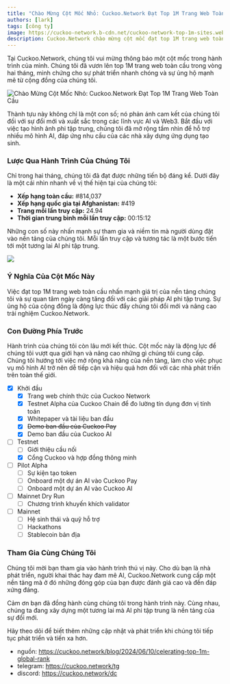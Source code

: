 ```yaml
---
title: "Chào Mừng Cột Mốc Nhỏ: Cuckoo.Network Đạt Top 1M Trang Web Toàn Cầu"
authors: [lark]
tags: [công ty]
image: https://cuckoo-network.b-cdn.net/cuckoo-network-top-1m-sites.webp
description: Cuckoo.Network chào mừng cột mốc đạt top 1M trang web toàn cầu, thể hiện sự phát triển nhanh chóng và ảnh hưởng trong lĩnh vực AI và Web3.
---
```


Tại Cuckoo.Network, chúng tôi vui mừng thông báo một cột mốc trong hành trình của mình. Chúng tôi đã vươn lên top 1M trang web toàn cầu trong vòng hai tháng, minh chứng cho sự phát triển nhanh chóng và sự ủng hộ mạnh mẽ từ cộng đồng của chúng tôi.

![Chào Mừng Cột Mốc Nhỏ: Cuckoo.Network Đạt Top 1M Trang Web Toàn Cầu](https://cuckoo-network.b-cdn.net/cuckoo-network-top-1m-sites.webp "Chào Mừng Cột Mốc Nhỏ: Cuckoo.Network Đạt Top 1M Trang Web Toàn Cầu")

Thành tựu này không chỉ là một con số; nó phản ánh cam kết của chúng tôi đối với sự đổi mới và xuất sắc trong các lĩnh vực AI và Web3. Bắt đầu với việc tạo hình ảnh phi tập trung, chúng tôi đã mở rộng tầm nhìn để hỗ trợ nhiều mô hình AI, đáp ứng nhu cầu của các nhà xây dựng ứng dụng tạo sinh.

### Lược Qua Hành Trình Của Chúng Tôi

Chỉ trong hai tháng, chúng tôi đã đạt được những tiến bộ đáng kể. Dưới đây là một cái nhìn nhanh về vị thế hiện tại của chúng tôi:

- **Xếp hạng toàn cầu:** #814,037
- **Xếp hạng quốc gia tại Afghanistan:** #419
- **Trang mỗi lần truy cập:** 24.94
- **Thời gian trung bình mỗi lần truy cập:** 00:15:12

Những con số này nhấn mạnh sự tham gia và niềm tin mà người dùng đặt vào nền tảng của chúng tôi. Mỗi lần truy cập và tương tác là một bước tiến tới một tương lai AI phi tập trung.

[![](https://cuckoo-network.b-cdn.net/cuckoo-global-rank.webp)](https://www.similarweb.com/website/cuckoo.network/)

### Ý Nghĩa Của Cột Mốc Này

Việc đạt top 1M trang web toàn cầu nhấn mạnh giá trị của nền tảng chúng tôi và sự quan tâm ngày càng tăng đối với các giải pháp AI phi tập trung. Sự ủng hộ của cộng đồng là động lực thúc đẩy chúng tôi đổi mới và nâng cao trải nghiệm Cuckoo.Network.

### Con Đường Phía Trước

Hành trình của chúng tôi còn lâu mới kết thúc. Cột mốc này là động lực để chúng tôi vượt qua giới hạn và nâng cao những gì chúng tôi cung cấp. Chúng tôi hướng tới việc mở rộng khả năng của nền tảng, làm cho việc phục vụ mô hình AI trở nên dễ tiếp cận và hiệu quả hơn đối với các nhà phát triển trên toàn thế giới.

- [x] Khởi đầu
  - [x] Trang web chính thức của Cuckoo Network
  - [x] Testnet Alpha của Cuckoo Chain để đo lường tín dụng đơn vị tính toán
  - [x] Whitepaper và tài liệu ban đầu
  - [x] ~~Demo ban đầu của Cuckoo Pay~~
  - [x] Demo ban đầu của Cuckoo AI
- [ ] Testnet
  - [ ] Giới thiệu cầu nối
  - [x] Cổng Cuckoo và hợp đồng thông minh
- [ ] Pilot Alpha
  - [ ] Sự kiện tạo token
  - [ ] Onboard một dự án AI vào Cuckoo Pay
  - [ ] Onboard một dự án AI vào Cuckoo AI
- [ ] Mainnet Dry Run
  - [ ] Chương trình khuyến khích validator
- [ ] Mainnet
  - [ ] Hệ sinh thái và quỹ hỗ trợ
  - [ ] Hackathons
  - [ ] Stablecoin bản địa

### Tham Gia Cùng Chúng Tôi

Chúng tôi mời bạn tham gia vào hành trình thú vị này. Cho dù bạn là nhà phát triển, người khai thác hay đam mê AI, Cuckoo.Network cung cấp một nền tảng mà ở đó những đóng góp của bạn được đánh giá cao và đền đáp xứng đáng.

Cảm ơn bạn đã đồng hành cùng chúng tôi trong hành trình này. Cùng nhau, chúng ta đang xây dựng một tương lai mà AI phi tập trung là nền tảng của sự đổi mới.

Hãy theo dõi để biết thêm những cập nhật và phát triển khi chúng tôi tiếp tục phát triển và tiến xa hơn.

- nguồn: https://cuckoo.network/blog/2024/06/10/celerating-top-1m-global-rank
- telegram: https://cuckoo.network/tg
- discord: https://cuckoo.network/dc
